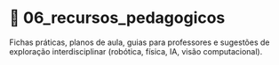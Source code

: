 # 📁 06_recursos_pedagogicos

Fichas práticas, planos de aula, guias para professores e sugestões de exploração interdisciplinar (robótica, física, IA, visão computacional).